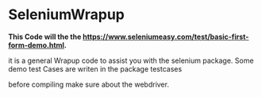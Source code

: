 # SeleniumWrapup

**This Code will the the https://www.seleniumeasy.com/test/basic-first-form-demo.html.**

it is a general Wrapup code to assist you with the selenium package.
Some demo test Cases are writen in the package testcases

before compiling make sure about the webdriver.
